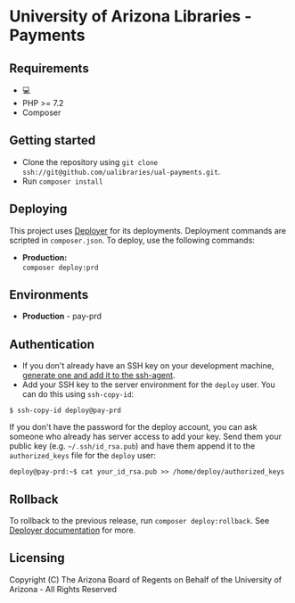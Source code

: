 University of Arizona Libraries - Payments
========================

## Requirements

* 💻
* PHP >= 7.2
* Composer

## Getting started

* Clone the repository using `git clone ssh://git@github.com/ualibraries/ual-payments.git`.
* Run `composer install`

## Deploying

This project uses [Deployer](https://deployer.org/) for its deployments. Deployment commands are scripted in `composer.json`. To deploy, use the following commands:

* **Production:**  
`composer deploy:prd`

## Environments

* **Production** - pay-prd

## Authentication
* If you don't already have an SSH key on your development machine, [generate one and add it to the ssh-agent](https://help.github.com/articles/generating-a-new-ssh-key-and-adding-it-to-the-ssh-agent/#generating-a-new-ssh-key).
* Add your SSH key to the server environment for the `deploy` user.  You can do this using `ssh-copy-id`:
```
$ ssh-copy-id deploy@pay-prd
```
If you don't have the password for the deploy account, you can ask someone who already has server access to add your key.  Send them your public key (e.g. `~/.ssh/id_rsa.pub`) and have them append it to the `authorized_keys` file for the `deploy` user:

```
deploy@pay-prd:~$ cat your_id_rsa.pub >> /home/deploy/authorized_keys
```


## Rollback

To rollback to the previous release, run `composer deploy:rollback`. See [Deployer documentation](https://deployer.org/docs) for more.

## Licensing

Copyright (C) The Arizona Board of Regents on Behalf of the University of Arizona - All Rights Reserved
